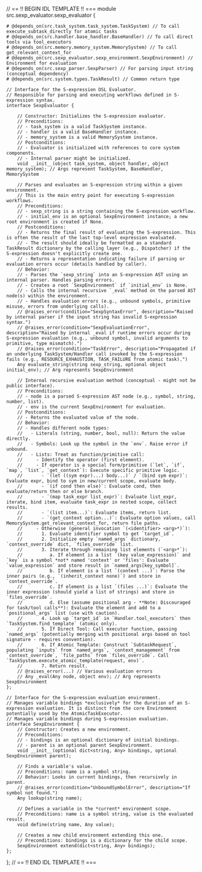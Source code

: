 // == !! BEGIN IDL TEMPLATE !! ===
module src.sexp_evaluator.sexp_evaluator {

    # @depends_on(src.task_system.task_system.TaskSystem) // To call execute_subtask_directly for atomic tasks
    # @depends_on(src.handler.base_handler.BaseHandler) // To call direct tools via tool_executors
    # @depends_on(src.memory.memory_system.MemorySystem) // To call get_relevant_context_for
    # @depends_on(src.sexp_evaluator.sexp_environment.SexpEnvironment) // Environment for evaluation
    # @depends_on(src.sexp_parser.SexpParser) // For parsing input string (conceptual dependency)
    # @depends_on(src.system.types.TaskResult) // Common return type

    // Interface for the S-expression DSL Evaluator.
    // Responsible for parsing and executing workflows defined in S-expression syntax.
    interface SexpEvaluator {

        // Constructor: Initializes the S-expression evaluator.
        // Preconditions:
        // - task_system is a valid TaskSystem instance.
        // - handler is a valid BaseHandler instance.
        // - memory_system is a valid MemorySystem instance.
        // Postconditions:
        // - Evaluator is initialized with references to core system components.
        // - Internal parser might be initialized.
        void __init__(object task_system, object handler, object memory_system); // Args represent TaskSystem, BaseHandler, MemorySystem

        // Parses and evaluates an S-expression string within a given environment.
        // This is the main entry point for executing S-expression workflows.
        // Preconditions:
        // - sexp_string is a string containing the S-expression workflow.
        // - initial_env is an optional SexpEnvironment instance; a new root environment is created if None.
        // Postconditions:
        // - Returns the final result of evaluating the S-expression. This is often the result of the last top-level expression evaluated.
        // - The result should ideally be formatted as a standard TaskResult dictionary by the calling layer (e.g., Dispatcher) if the S-expression doesn't explicitly create one.
        // - Returns a representation indicating failure if parsing or evaluation errors occur (details handled by caller).
        // Behavior:
        // - Parses the `sexp_string` into an S-expression AST using an internal parser. Handles parsing errors.
        // - Creates a root `SexpEnvironment` if `initial_env` is None.
        // - Calls the internal recursive `_eval` method on the parsed AST node(s) within the environment.
        // - Handles evaluation errors (e.g., unbound symbols, primitive misuse, errors from underlying calls).
        // @raises_error(condition="SexpSyntaxError", description="Raised by internal parser if the input string has invalid S-expression syntax.")
        // @raises_error(condition="SexpEvaluationError", description="Raised by internal _eval if runtime errors occur during S-expression evaluation (e.g., unbound symbol, invalid arguments to primitive, type mismatch).")
        // @raises_error(condition="TaskError", description="Propagated if an underlying TaskSystem/Handler call invoked by the S-expression fails (e.g., RESOURCE_EXHAUSTION, TASK_FAILURE from atomic task).")
        Any evaluate_string(string sexp_string, optional object initial_env); // Arg represents SexpEnvironment

        // Internal recursive evaluation method (conceptual - might not be public interface).
        // Preconditions:
        // - node is a parsed S-expression AST node (e.g., symbol, string, number, list).
        // - env is the current SexpEnvironment for evaluation.
        // Postconditions:
        // - Returns the evaluated value of the node.
        // Behavior:
        // - Handles different node types:
        //   - Literals (string, number, bool, null): Return the value directly.
        //   - Symbols: Look up the symbol in the `env`. Raise error if unbound.
        //   - Lists: Treat as function/primitive call:
        //     - Identify the operator (first element).
        //     - If operator is a special form/primitive (`let`, `if`, `map`, `list`, `get_context`): Execute specific primitive logic.
        //       - `(let ((sym expr)...) body...)` / `(bind sym expr)`: Evaluate expr, bind to sym in new/current scope, evaluate body.
        //       - `(if cond then else)`: Evaluate cond, then evaluate/return then or else branch.
        //       - `(map task_expr list_expr)`: Evaluate list_expr, iterate, bind item, evaluate task_expr in nested scope, collect results.
        //       - `(list item...)`: Evaluate items, return list.
        //       - `(get_context option...)`: Evaluate option values, call MemorySystem.get_relevant_context_for, return file paths.
        //     - Otherwise (general invocation `(<identifier> <arg>*)`):
        //       1. Evaluate identifier symbol to get `target_id`.
        //       2. Initialize empty `named_args` dictionary, `context_override` dict, `files_override` list.
        //       3. Iterate through remaining list elements (`<arg>*`):
        //          a. If element is a list `(key value_expression)` and `key` is a symbol *not* named 'context' or 'files': Evaluate `value_expression` and store result in `named_args[key_symbol]`.
        //          b. If element is a list `(context ...)`: Parse the inner pairs (e.g., `(inherit_context none)`) and store in `context_override`.
        //          c. If element is a list `(files ...)`: Evaluate the inner expression (should yield a list of strings) and store in `files_override`.
        //          d. Else (assume positional arg - **Note: Discouraged for task/tool calls**): Evaluate the element and add to a `positional_args` list (use with caution).
        //       4. Look up `target_id` in `Handler.tool_executors` then `TaskSystem.find_template` (atomic only).
        //       5. If Direct Tool: Call executor function, passing `named_args` (potentially merging with positional args based on tool signature - requires convention).
        //       6. If Atomic Template: Construct `SubtaskRequest`, populating `inputs` from `named_args`, `context_management` from `context_override`, `file_paths` from `files_override`. Call `TaskSystem.execute_atomic_template(request, env)`.
        //       7. Return result.
        // @raises_error(...) // Various evaluation errors
        // Any _eval(Any node, object env); // Arg represents SexpEnvironment
    };

    // Interface for the S-expression evaluation environment.
    // Manages variable bindings *exclusively* for the duration of an S-expression evaluation. It is distinct from the core Environment potentially used by the AtomicTaskExecutor.
    // Manages variable bindings during S-expression evaluation.
    interface SexpEnvironment {
        // Constructor: Creates a new environment.
        // Preconditions:
        // - bindings is an optional dictionary of initial bindings.
        // - parent is an optional parent SexpEnvironment.
        void __init__(optional dict<string, Any> bindings, optional SexpEnvironment parent);

        // Finds a variable's value.
        // Preconditions: name is a symbol string.
        // Behavior: Looks in current bindings, then recursively in parent.
        // @raises_error(condition="UnboundSymbolError", description="If symbol not found.")
        Any lookup(string name);

        // Defines a variable in the *current* environment scope.
        // Preconditions: name is a symbol string, value is the evaluated result.
        void define(string name, Any value);

        // Creates a new child environment extending this one.
        // Preconditions: bindings is a dictionary for the child scope.
        SexpEnvironment extend(dict<string, Any> bindings);
    };
};
// == !! END IDL TEMPLATE !! ===
